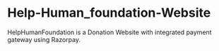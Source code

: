 # Help-Human_foundation-Website
HelpHumanFoundation is a Donation Website with integrated payment gateway using Razorpay. 
